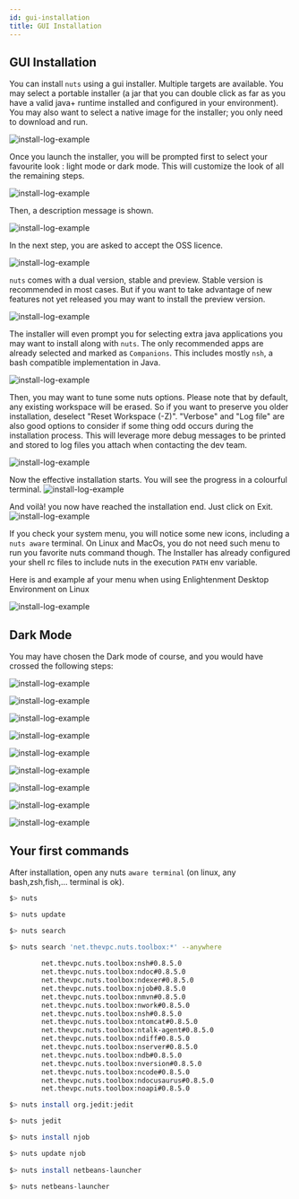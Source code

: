 ```yaml
---
id: gui-installation
title: GUI Installation
---
```



## GUI Installation
You can install `nuts` using a gui installer. Multiple targets are available.
You may select a portable installer (a jar that you can double click as far as you have a valid java+ runtime installed and configured in your environment).
You may also want to select a native image for the installer; you only need to download and run.

![install-log-example](assets/images/installer/00.png)

Once you launch the installer, you will be prompted first to select your favourite look : light mode or dark mode. This will customize the look of all the remaining steps.

![install-log-example](assets/images/installer/01-li.png)

Then, a description message is shown.

![install-log-example](assets/images/installer/02-li.png)

In the next step, you are asked to accept the OSS licence.

![install-log-example](assets/images/installer/03-li.png)

`nuts` comes with a dual version, stable and preview. Stable version is recommended in most cases. But if you want to take advantage of new features not yet released you may want to install the preview version.

![install-log-example](assets/images/installer/04-li.png)

The installer will even prompt you for selecting extra java applications you may want to install along with `nuts`. The only recommended apps are already selected and marked as `Companions`. This includes mostly `nsh`, a bash compatible implementation in Java.

![install-log-example](assets/images/installer/05-li.png)

Then, you may want to tune some nuts options. Please note that by default, any existing workspace will be erased. So if you want to preserve you older installation, deselect "Reset Workspace (-Z)".
"Verbose" and "Log file" are also good options to consider if some thing odd occurs during the installation process. This will leverage more debug messages to be printed and stored to log files you attach when contacting the dev team.

![install-log-example](assets/images/installer/06-li.png)

Now the effective installation starts. You will see the progress in a colourful terminal.
![install-log-example](assets/images/installer/07-li.png)

And voilà! you now have reached the installation end. Just click on Exit.
![install-log-example](assets/images/installer/08-li.png)

If you check your system menu, you will notice some new icons, including a `nuts aware` terminal. On Linux and MacOs, you do not need such menu to run you favorite nuts command though. The Installer has already configured your shell rc files to include nuts in the execution `PATH` env variable.

Here is and example af your menu when using Enlightenment Desktop Environment on Linux

![install-log-example](assets/images/installer/00-menu-e17.png)

## Dark Mode

You may have chosen the Dark mode of course, and you would have crossed the following steps:

![install-log-example](assets/images/installer/01-b.png)

![install-log-example](assets/images/installer/02-b.png)

![install-log-example](assets/images/installer/03-b.png)

![install-log-example](assets/images/installer/04-b.png)

![install-log-example](assets/images/installer/05-b.png)

![install-log-example](assets/images/installer/06-b.png)

![install-log-example](assets/images/installer/07-b.png)

![install-log-example](assets/images/installer/08-b.png)

![install-log-example](assets/images/installer/08-b.png)

## Your first commands
After installation, open any nuts `aware terminal` (on linux, any bash,zsh,fish,... terminal is ok).

```bash
$> nuts

$> nuts update

$> nuts search

$> nuts search 'net.thevpc.nuts.toolbox:*' --anywhere
 
        net.thevpc.nuts.toolbox:nsh#0.8.5.0
        net.thevpc.nuts.toolbox:ndoc#0.8.5.0
        net.thevpc.nuts.toolbox:ndexer#0.8.5.0
        net.thevpc.nuts.toolbox:njob#0.8.5.0
        net.thevpc.nuts.toolbox:nmvn#0.8.5.0
        net.thevpc.nuts.toolbox:nwork#0.8.5.0
        net.thevpc.nuts.toolbox:nsh#0.8.5.0
        net.thevpc.nuts.toolbox:ntomcat#0.8.5.0
        net.thevpc.nuts.toolbox:ntalk-agent#0.8.5.0
        net.thevpc.nuts.toolbox:ndiff#0.8.5.0
        net.thevpc.nuts.toolbox:nserver#0.8.5.0
        net.thevpc.nuts.toolbox:ndb#0.8.5.0
        net.thevpc.nuts.toolbox:nversion#0.8.5.0
        net.thevpc.nuts.toolbox:ncode#0.8.5.0
        net.thevpc.nuts.toolbox:ndocusaurus#0.8.5.0
        net.thevpc.nuts.toolbox:noapi#0.8.5.0

$> nuts install org.jedit:jedit

$> nuts jedit

$> nuts install njob

$> nuts update njob
 
$> nuts install netbeans-launcher

$> nuts netbeans-launcher
 


```


